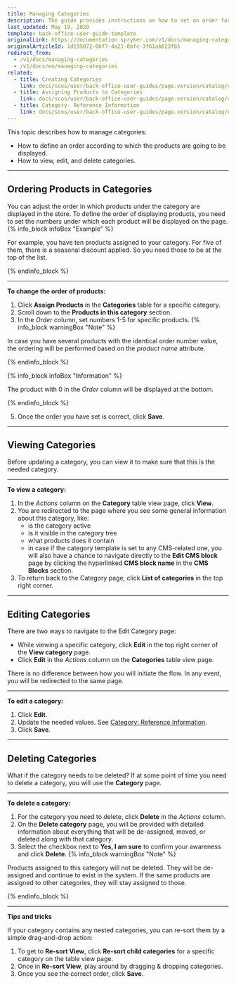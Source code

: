 ```yaml
---
title: Managing Categories
description: The guide provides instructions on how to set an order for products in categories, as well as view, update and delete categories.
last_updated: May 19, 2020
template: back-office-user-guide-template
originalLink: https://documentation.spryker.com/v1/docs/managing-categories
originalArticleId: 1d195072-06f7-4a21-8bfc-3f61ab623fb5
redirect_from:
  - /v1/docs/managing-categories
  - /v1/docs/en/managing-categories
related:
  - title: Creating Categories
    link: docs/scos/user/back-office-user-guides/page.version/catalog/category/creating-categories.html
  - title: Assigning Products to Categories
    link: docs/scos/user/back-office-user-guides/page.version/catalog/category/assigning-products-to-categories.html
  - title: Category- Reference Information
    link: docs/scos/user/back-office-user-guides/page.version/catalog/category/references/category-reference-information.html
---
```


This topic describes how to manage categories:
* How to define an order according to which the products are going to be displayed.
* How to view, edit, and delete categories.
***

## Ordering Products in Categories

You can adjust the order in which products under the category are displayed in the store.
To define the order of displaying products, you need to set the numbers under which each product will be displayed on the page.
{% info_block infoBox "Example" %}

For example, you have ten products assigned to your category. For five of them, there is a seasonal discount applied. So you need those to be at the top of the list.

{% endinfo_block %}

***

**To change the order of products:**
1. Click **Assign Products** in the **Categories** table for a specific category.
2. Scroll down to the **Products in this category** section.
3. In the _Order_ column, set numbers 1-5 for specific products. 
  {% info_block warningBox "Note" %}
  
  In case you have several products with the identical order number value, the ordering will be performed based on the _product name_ attribute.
  
  {% endinfo_block %}

  {% info_block infoBox "Information" %}

  The product with 0 in the _Order_ column will be displayed at the bottom.
  
  {% endinfo_block %}

5. Once the order you have set is correct, click **Save**. 
***

## Viewing Categories

Before updating a category, you can view it to make sure that this is the needed category. 
***

**To view a category:**
1. In the _Actions_ column on the **Category** table view page, click **View**. 
2. You are redirected to the page where you see some general information about this category, like:
   * is the category active
   * is it visible in the category tree
   * what products does it contain 
   * in case if the category template is set to any CMS-related one, you will also have a chance to navigate directly to the **Edit CMS block** page by clicking the hyperlinked **CMS block name** in the **CMS Blocks** section.
3. To return back to the Category page, click **List of categories** in the top right corner.
***

## Editing Categories

There are two ways to navigate to the Edit Category page:
* While viewing a specific category, click **Edit** in the top right corner of the **View category** page.
* Click **Edit** in the _Actions_ column on the **Categories** table view page.

There is no difference between how you will initiate the flow. In any event, you will be redirected to the same page.
***

**To edit a category:**
1. Click **Edit**.
2. Update the needed values. See [Category: Reference Information](/docs/scos/user/back-office-user-guides/{{page.version}}/catalog/category/references/category-reference-information.html).
3. Click **Save**.
***

## Deleting Categories

What if the category needs to be deleted? 
If at some point of time you need to delete a category, you will use the **Category** page.
***

**To delete a category:**
1. For the category you need to delete, click **Delete** in the _Actions_ column. 
2. On the **Delete category** page, you will be provided with detailed information about everything that will be de-assigned, moved, or deleted along with that category. 
3. Select the checkbox next to **Yes, I am sure** to confirm your awareness and click **Delete**.
  {% info_block warningBox "Note" %}

  Products assigned to this category will not be deleted. They will be de-assigned and continue to exist in the system. If the same products are assigned to other categories, they will stay assigned to those.
  
  {% endinfo_block %}
***

**Tips and tricks**

If your category contains any nested categories, you can re-sort them by a simple drag-and-drop action:
1. To get to **Re-sort View**, click **Re-sort child categories** for a specific category on the table view page.
2. Once in **Re-sort View**, play around by dragging & dropping categories. 
3. Once you see the correct order, click **Save**.
